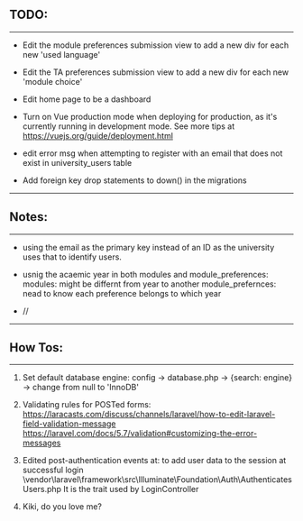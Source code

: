 ## TODO:
-----------------
  *  Edit the module preferences submission view to add a new div for each new 'used language'

  *  Edit the TA preferences submission view to add a new div for each new 'module choice'

  *  Edit home page to be a dashboard

  *  Turn on Vue production mode when deploying for production, as it's currently running in development mode.
     See more tips at https://vuejs.org/guide/deployment.html

  *  edit error msg when attempting to register with an email that does not exist in university_users table

  *  Add foreign key drop statements to down() in the migrations

****************************


## Notes:
-----------------
  *  using the email as the primary key instead of an ID as the university uses that to identify users.

  *  usnig the acaemic year in both modules and module_preferences:
        modules: might be differnt from year to another
        module_prefernces: nead to know each preference belongs to which year

  *  //

****************************


## How Tos:
-----------------
  1. Set default database engine:
    config -> database.php -> {search: engine} -> change from null to 'InnoDB'

  2. Validating rules for POSTed forms:
    https://laracasts.com/discuss/channels/laravel/how-to-edit-laravel-field-validation-message
    https://laravel.com/docs/5.7/validation#customizing-the-error-messages

  3. Edited post-authentication events at:
    to add user data to the session at successful login
    \vendor\laravel\framework\src\Illuminate\Foundation\Auth\AuthenticatesUsers.php
    It is the trait used by LoginController

  4. Kiki, do you love me?    
